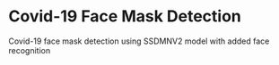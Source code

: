 # Covid-19 Face Mask Detection
Covid-19 face mask detection using SSDMNV2 model with added face recognition
